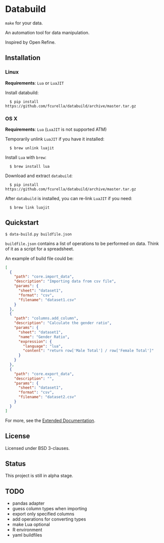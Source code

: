 # Databuild

`make` for your data.

An automation tool for data manipulation.

Inspired by Open Refine.

## Installation

### Linux

**Requirements**: `Lua` or `LuaJIT`

Install databuild:

```
  $ pip install https://github.com/fcurella/databuild/archive/master.tar.gz
```

### OS X

**Requirements**: `Lua` (`LuaJIT` is not supported ATM)

Temporarily unlink `LuaJIT` if you have it installed:

```
  $ brew unlink luajit
```

Install `Lua` with `brew`:

```
  $ brew install lua
```

Download and extract `databuild`:

```
  $ pip install https://github.com/fcurella/databuild/archive/master.tar.gz
```

After ``databuild`` is installed, you can re-link `LuaJIT` if you need:

```
  $ brew link luajit
```

## Quickstart

```
$ data-build.py buildfile.json

```

`buildfile.json` contains a list of operations to be performed on data. Think of it as a script for a spreadsheet.

An example of build file could be:

```json
[
  {
    "path": "core.import_data",
    "description": "Importing data from csv file",
    "params": {
      "sheet": "dataset1",
      "format": "csv",
      "filename": "dataset1.csv"
    }
  },
  {
    "path": "columns.add_column",
    "description": "Calculate the gender ratio",
    "params": {
      "sheet": "dataset1",
      "name": "Gender Ratio",
      "expression": {
        "language": "lua",
        "content": "return row['Male Total'] / row['Female Total']"
      }
    }
  },
  {
    "path": "core.export_data",
    "description": "",
    "params": {
      "sheet": "dataset1",
      "format": "csv",
      "filename": "dataset2.csv"
    }
  }
]
```

For more, see the [Extended Documentation](http://databuild.readthedocs.org/en/latest/).

## License

Licensed under BSD 3-clauses.

## Status

This project is still in alpha stage.

## TODO

* pandas adapter
* guess column types when importing
* export only specified columns
* add operations for converting types
* make Lua optional
* R environment
* yaml buildfiles
